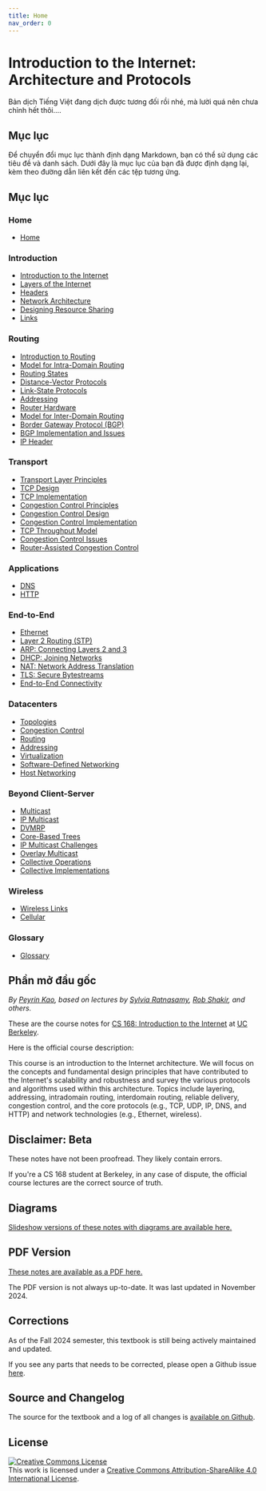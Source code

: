 ```yaml
---
title: Home
nav_order: 0
---
```


# Introduction to the Internet: Architecture and Protocols

Bản dịch Tiếng Việt đang dịch được tương đối rồi nhé, mà lười quá nên chưa chỉnh hết thôi....

## Mục lục
Để chuyển đổi mục lục thành định dạng Markdown, bạn có thể sử dụng các tiêu đề và danh sách. Dưới đây là mục lục của bạn đã được định dạng lại, kèm theo đường dẫn liên kết đến các tệp tương ứng.


## Mục lục

### Home

- [Home](index.md)

### Introduction

- [Introduction to the Internet](intro/intro.md)
- [Layers of the Internet](intro/layers.md)
- [Headers](intro/headers.md)
- [Network Architecture](intro/architecture.md)
- [Designing Resource Sharing](intro/sharing-resources.md)
- [Links](intro/links.md)


### Routing

- [Introduction to Routing](routing/intro.md)
- [Model for Intra-Domain Routing](routing/model.md)
- [Routing States](routing/solutions.md)
- [Distance-Vector Protocols](routing/distance-vector.md)
- [Link-State Protocols](routing/link-state.md)
- [Addressing](routing/addressing.md)
- [Router Hardware](routing/router.md)
- [Model for Inter-Domain Routing](routing/autonomous-systems.md)
- [Border Gateway Protocol (BGP)](routing/bgp.md)
- [BGP Implementation and Issues](routing/bgp-implementation.md)
- [IP Header](routing/ip-header.md)


### Transport

- [Transport Layer Principles](transport/reliability.md)
- [TCP Design](transport/tcp-design.md)
- [TCP Implementation](transport/tcp-implementation.md)
- [Congestion Control Principles](transport/cc-principles.md)
- [Congestion Control Design](transport/cc-design.md)
- [Congestion Control Implementation](transport/cc-implementation.md)
- [TCP Throughput Model](transport/throughput-model.md)
- [Congestion Control Issues](transport/cc-issues.md)
- [Router-Assisted Congestion Control](transport/router-based-cc.md)


### Applications

- [DNS](applications/dns.md)
- [HTTP](applications/http.md)


### End-to-End

- [Ethernet](end-to-end/ethernet.md)
- [Layer 2 Routing (STP)](end-to-end/l2-routing.md)
- [ARP: Connecting Layers 2 and 3](end-to-end/arp.md)
- [DHCP: Joining Networks](end-to-end/dhcp.md)
- [NAT: Network Address Translation](end-to-end/nat.md)
- [TLS: Secure Bytestreams](end-to-end/tls.md)
- [End-to-End Connectivity](end-to-end/end-to-end.md)


### Datacenters

- [Topologies](datacenter/topology.md)
- [Congestion Control](datacenter/datacenter-cc.md)
- [Routing](datacenter/datacenter-routing.md)
- [Addressing](datacenter/datacenter-addressing.md)
- [Virtualization](datacenter/virtualization.md)
- [Software-Defined Networking](datacenter/sdn.md)
- [Host Networking](datacenter/host-networking.md)


### Beyond Client-Server

- [Multicast](beyond-client-server/intro.md)
- [IP Multicast](beyond-client-server/ip-multicast-service-model.md)
- [DVMRP](beyond-client-server/dvmrp.md)
- [Core-Based Trees](beyond-client-server/cbt.md)
- [IP Multicast Challenges](beyond-client-server/ip-multicast-challenges.md)
- [Overlay Multicast](beyond-client-server/overlay-multicast.md)
- [Collective Operations](beyond-client-server/collective-operations.md)
- [Collective Implementations](beyond-client-server/collective-implementations.md)


### Wireless

- [Wireless Links](wireless/wireless-links.md)
- [Cellular](wireless/cellular.md)


### Glossary

- [Glossary](glossary.md)


## Phần mở đầu gốc 

_By [Peyrin Kao](https://peyrin.github.io), based on lectures by [Sylvia Ratnasamy](https://www2.eecs.berkeley.edu/Faculty/Homepages/ratnasamy.html), [Rob Shakir](https://rob.sh/), and others._

These are the course notes for [CS 168: Introduction to the Internet](https://cs168.io/) at [UC Berkeley](https://eecs.berkeley.edu/).

Here is the official course description:

<p class="blue">
This course is an introduction to the Internet architecture. We will focus on the concepts and fundamental design principles that have contributed to the Internet's scalability and robustness and survey the various protocols and algorithms used within this architecture. Topics include layering, addressing, intradomain routing, interdomain routing, reliable delivery, congestion control, and the core protocols (e.g., TCP, UDP, IP, DNS, and HTTP) and network technologies (e.g., Ethernet, wireless).
</p>


## Disclaimer: Beta

These notes have not been proofread. They likely contain errors.

If you're a CS 168 student at Berkeley, in any case of dispute, the official course lectures are the correct source of truth.


## Diagrams

[Slideshow versions of these notes with diagrams are available here.](https://drive.google.com/drive/folders/13RnAGH1OrsOVvXdmQC73WkmoVD9r5lzd)


## PDF Version

[These notes are available as a PDF here.](https://drive.google.com/file/d/1PPSkHOnFsOI9noWWMuJnaxmsOzM6RIKX/view?usp=sharing)

The PDF version is not always up-to-date. It was last updated in November 2024.


## Corrections

As of the Fall 2024 semester, this textbook is still being actively maintained and updated.

If you see any parts that needs to be corrected, please open a Github issue [here](https://github.com/berkeley-cs168/textbook/issues).


## Source and Changelog

The source for the textbook and a log of all changes is [available on Github](https://github.com/berkeley-cs168/textbook).


## License

<a rel="license" href="http://creativecommons.org/licenses/by-sa/4.0/"><img alt="Creative Commons License" style="border-width:0" src="https://i.creativecommons.org/l/by-sa/4.0/88x31.png" /></a><br />This <span xmlns:dct="http://purl.org/dc/terms/" href="http://purl.org/dc/dcmitype/Text" rel="dct:type">work</span> is licensed under a <a rel="license" href="http://creativecommons.org/licenses/by-sa/4.0/">Creative Commons Attribution-ShareAlike 4.0 International License</a>.
